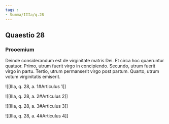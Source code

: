 ```yaml
---
tags : 
- Summa/IIIa/q.28
---
```


## Quaestio 28

### Prooemium

Deinde considerandum est de virginitate matris Dei. Et circa hoc quaeruntur quatuor. Primo, utrum fuerit virgo in concipiendo. Secundo, utrum fuerit virgo in partu. Tertio, utrum permanserit virgo post partum. Quarto, utrum votum virginitatis emiserit.

![[IIIa, q. 28, a. 1#Articulus 1]]

![[IIIa, q. 28, a. 2#Articulus 2]]

![[IIIa, q. 28, a. 3#Articulus 3]]

![[IIIa, q. 28, a. 4#Articulus 4]]

